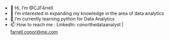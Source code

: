 - 👋 Hi, I’m @CJF4rrell
- 👀 I’m interested in expanding my knowledge in the area of data analytics
- 🌱 I’m currently learning python for Data Analytics 
- 📫 How to reach me : LinkedIn: conorthedataanalyst | farrell.conor@me.com  

<!---
CJF4rrell/CJF4rrell is a ✨ special ✨ repository because its `README.md` (this file) appears on your GitHub profile.
You can click the Preview link to take a look at your changes.
--->
